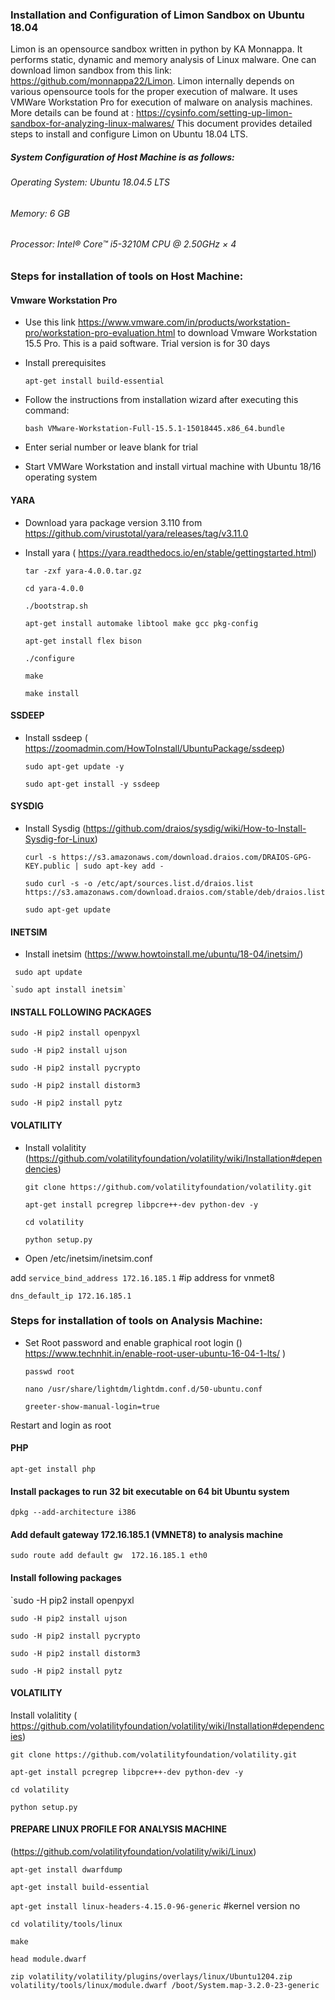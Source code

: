 ### Installation and Configuration of Limon Sandbox on Ubuntu 18.04
Limon is an opensource sandbox written in python by KA Monnappa. It performs static, dynamic and memory analysis of Linux malware. One can download limon sandbox from this link: https://github.com/monnappa22/Limon.
Limon internally depends on various opensource tools for the proper execution of malware. It uses VMWare Workstation Pro for execution of malware on analysis machines. More details can be found at :  https://cysinfo.com/setting-up-limon-sandbox-for-analyzing-linux-malwares/
This document provides detailed steps to install and configure Limon on Ubuntu 18.04 LTS. 
##### System Configuration of Host Machine is as follows:
###### Operating System: Ubuntu 18.04.5 LTS
###### Memory: 6 GB
###### Processor: Intel® Core™ i5-3210M CPU @ 2.50GHz × 4

### Steps for installation of tools on Host Machine:
#### Vmware Workstation Pro
- Use this link https://www.vmware.com/in/products/workstation-pro/workstation-pro-evaluation.html to download Vmware Workstation 15.5 Pro. This is a paid software. Trial version is for 30 days
- Install prerequisites 

	`apt-get install build-essential`
- Follow the instructions from installation wizard after executing this command:

	`bash VMware-Workstation-Full-15.5.1-15018445.x86_64.bundle`
- Enter serial number or leave blank for trial
- Start VMWare Workstation and install virtual machine with Ubuntu 18/16 operating system

#### YARA
- Download yara package version 3.110 from  https://github.com/virustotal/yara/releases/tag/v3.11.0
- Install yara ( https://yara.readthedocs.io/en/stable/gettingstarted.html)

	`tar -zxf yara-4.0.0.tar.gz`

	`cd yara-4.0.0`

	`./bootstrap.sh`

	`apt-get install automake libtool make gcc pkg-config`

	`apt-get install flex bison`

	`./configure`

	`make`

	`make install`

#### SSDEEP
- Install ssdeep ( https://zoomadmin.com/HowToInstall/UbuntuPackage/ssdeep)

	`sudo apt-get update -y` 

	`sudo apt-get install -y ssdeep` 

#### SYSDIG
- Install Sysdig (https://github.com/draios/sysdig/wiki/How-to-Install-Sysdig-for-Linux)

	`curl -s https://s3.amazonaws.com/download.draios.com/DRAIOS-GPG-KEY.public | sudo apt-key add - ` 

	`sudo curl -s -o /etc/apt/sources.list.d/draios.list https://s3.amazonaws.com/download.draios.com/stable/deb/draios.list`  

	`sudo apt-get update`

#### INETSIM
- Install inetsim (https://www.howtoinstall.me/ubuntu/18-04/inetsim/)
 
 ` sudo apt update`
	
	`sudo apt install inetsim`

#### INSTALL FOLLOWING PACKAGES

`sudo -H pip2 install openpyxl`

`sudo -H pip2 install ujson`

`sudo -H pip2 install pycrypto`

`sudo -H pip2 install distorm3`

`sudo -H pip2 install pytz`    

#### VOLATILITY
- Install volalitity (https://github.com/volatilityfoundation/volatility/wiki/Installation#dependencies)

	`git clone https://github.com/volatilityfoundation/volatility.git`

	`apt-get install pcregrep libpcre++-dev python-dev -y`

	`cd volatility`

	`python setup.py`

- Open /etc/inetsim/inetsim.conf

add `service_bind_address 172.16.185.1` #ip address for vnmet8

`dns_default_ip 172.16.185.1`

### Steps for installation of tools on Analysis Machine:
- Set Root password and enable graphical root login ()
https://www.technhit.in/enable-root-user-ubuntu-16-04-1-lts/ )

	`passwd root`

	`nano /usr/share/lightdm/lightdm.conf.d/50-ubuntu.conf`

	`greeter-show-manual-login=true`

Restart and login as root

#### PHP

`apt-get install php`

#### Install packages to run 32 bit executable on 64 bit Ubuntu system

`dpkg --add-architecture i386`

#### Add default gateway 172.16.185.1 (VMNET8) to analysis machine

`sudo route add default gw  172.16.185.1 eth0`

#### Install following packages 
`sudo -H pip2 install openpyxl

`sudo -H pip2 install ujson`

`sudo -H pip2 install pycrypto`

`sudo -H pip2 install distorm3`

`sudo -H pip2 install pytz`    

#### VOLATILITY
Install volalitity ( https://github.com/volatilityfoundation/volatility/wiki/Installation#dependencies)

`git clone https://github.com/volatilityfoundation/volatility.git`

`apt-get install pcregrep libpcre++-dev python-dev -y`

`cd volatility`

`python setup.py`

#### PREPARE LINUX PROFILE FOR ANALYSIS MACHINE
(https://github.com/volatilityfoundation/volatility/wiki/Linux)

`apt-get install dwarfdump`

`apt-get install build-essential`

`apt-get install linux-headers-4.15.0-96-generic` #kernel version no

`cd volatility/tools/linux`

`make`

`head module.dwarf`

`zip volatility/volatility/plugins/overlays/linux/Ubuntu1204.zip volatility/tools/linux/module.dwarf /boot/System.map-3.2.0-23-generic`

